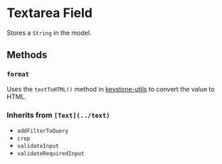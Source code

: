 # Textarea Field

Stores a `String` in the model.

## Methods

### `format`

Uses the `textToHTML()` method in [keystone-utils](https://github.com/keystonejs/keystone-utils#conversion-utilities) to convert the value to HTML.

### Inherits from `[Text](../text)`

* `addFilterToQuery`
* `crop`
* `validateInput`
* `validateRequiredInput`
